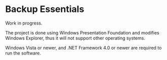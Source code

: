 # Backup Essentials
Work in progress.

The project is done using Windows Presentation Foundation and modifies Windows Explorer, thus it will not support other operating systems.

Windows Vista or newer, and .NET Framework 4.0 or newer are required to run the software.
